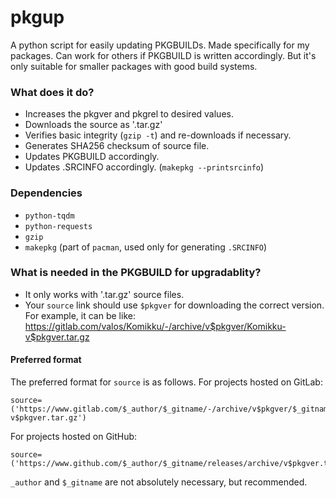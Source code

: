 # pkgup
A python script for easily updating PKGBUILDs. Made specifically for my packages. Can work for others if PKGBUILD is written accordingly. But it's only suitable for smaller packages with good build systems.

### What does it do?
 - Increases the pkgver and pkgrel to desired values.
 - Downloads the source as '.tar.gz'
 - Verifies basic integrity (`gzip -t`) and re-downloads if necessary.
 - Generates SHA256 checksum of source file.
 - Updates PKGBUILD accordingly.
 - Updates .SRCINFO accordingly. (`makepkg --printsrcinfo`)

### Dependencies
 - `python-tqdm`
 - `python-requests`
 - `gzip`
 - `makepkg` (part of `pacman`, used only for generating `.SRCINFO`)

### What is needed in the PKGBUILD for upgradablity?
 - It only works with '.tar.gz' source files.
 - Your `source` link should use `$pkgver` for downloading the correct version. For example, it can be like:  
 https://gitlab.com/valos/Komikku/-/archive/v$pkgver/Komikku-v$pkgver.tar.gz

#### Preferred format
The preferred format for `source` is as follows. For projects hosted on GitLab:
```
source=('https://www.gitlab.com/$_author/$_gitname/-/archive/v$pkgver/$_gitname-v$pkgver.tar.gz')
```
For projects hosted on GitHub:
```
source=('https://www.github.com/$_author/$_gitname/releases/archive/v$pkgver.tar.gz')
```
`_author` and `$_gitname` are not absolutely necessary, but recommended.